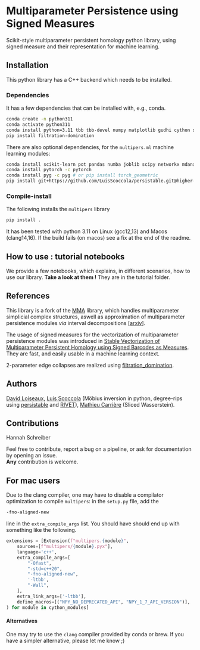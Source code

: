 # Multiparameter Persistence using Signed Measures
Scikit-style multiparameter persistent homology python library, using signed measure and their representation for machine learning. 

## Installation
This python library has a C++ backend which needs to be installed. 

### Dependencies
It has a few dependencies that can be installed with, e.g., conda.
```sh
conda create -n python311
conda activate python311
conda install python=3.11 tbb tbb-devel numpy matplotlib gudhi cython shapely cycler tqdm -c conda-forge
pip install filtration-domination
```
There are also optional dependencies, for the `multipers.ml` machine learning modules:
```sh
conda install scikit-learn pot pandas numba joblib scipy networkx mdanalysis -c conda-forge
conda install pytorch -c pytorch
conda install pyg -c pyg # or pip install torch_geometric
pip install git+https://github.com/LuisScoccola/persistable.git@higher-homology
```

### Compile-install
The following installs the `multipers` library
```sh
pip install .
```
It has been tested with python 3.11 on Linux (gcc12,13) and Macos (clang14,16). If the build fails (on macos) see a fix at the end of the readme. 

## How to use : tutorial notebooks
We provide a few notebooks, which explains, in different scenarios, how to use our library. **Take a look at them !** They are in the tutorial folder.


## References
This library is a fork of the [MMA](https://github.com/DavidLapous/multipers) library, which handles multiparameter simplicial complex structures, aswell as approximation of multiparameter persistence modules *via* interval decompositions [[arxiv](https://arxiv.org/abs/2206.02026)].

The usage of signed measures for the vectorization of multiparameter persistence modules was introduced in [Stable Vectorization of Multiparameter Persistent Homology using Signed Barcodes as Measures](https://arxiv.org/abs/2306.03801). They are fast, and easily usable in a machine learning context.

2-parameter edge collapses are realized using [filtration_domination](https://github.com/aj-alonso/filtration_domination/).


## Authors
[David Loiseaux](https://www-sop.inria.fr/members/David.Loiseaux/index.html), [Luis Scoccola](https://luisscoccola.com/) 
(Möbius inversion in python, degree-rips using [persistable](https://github.com/LuisScoccola/persistable) and [RIVET](https://github.com/rivetTDA/rivet/)), [Mathieu Carrière](https://www-sop.inria.fr/members/Mathieu.Carriere/) (Sliced Wasserstein).

## Contributions
Hannah Schreiber

Feel free to contribute, report a bug on a pipeline, or ask for documentation by opening an issue.<br>
**Any** contribution is welcome.




## For mac users 
Due to the clang compiler, one may have to disable a compilator optimization to compile `multipers`: in the `setup.py` file, add the 
```bash
-fno-aligned-new
```
line in the `extra_compile_args` list. You should have should end up with something like the following.
```python
extensions = [Extension(f"multipers.{module}",
	sources=[f"multipers/{module}.pyx"],
	language='c++',
	extra_compile_args=[
		"-Ofast",
		"-std=c++20",
		"-fno-aligned-new",
		'-ltbb',
		"-Wall",
	],
	extra_link_args=['-ltbb'],
	define_macros=[("NPY_NO_DEPRECATED_API", "NPY_1_7_API_VERSION")],
) for module in cython_modules]
```
#### Alternatives
One may try to use the `clang` compiler provided by conda or brew. If you have a simpler alternative, please let me know ;)
